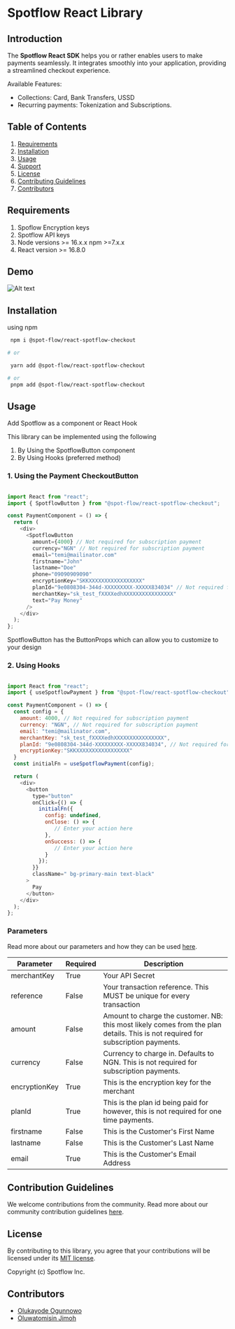 # Spotflow React Library

## Introduction

The **Spotflow React SDK** helps you or rather enables users to make payments seamlessly. It integrates smoothly into your application, providing a streamlined checkout experience.

Available Features:

- Collections: Card, Bank Transfers, USSD
- Recurring payments: Tokenization and Subscriptions.

## Table of Contents

1. [Requirements](#requirements)
2. [Installation](#installation)
3. [Usage](#usage)
4. [Support](#supports)
5. [License](#license)
6. [Contributing Guidelines](#contribting-guidelines)
7. [Contributors](#contributors)

## Requirements

1. Spoflow Encryption keys
2. Spotflow API keys
3. Node versions >= 16.x.x npm >=7.x.x
4. React version >= 16.8.0

## Demo

![Alt text](https://github.com/user-attachments/assets/4dbb0b2e-2142-4f04-994a-5c352de7d30e "a title")

## Installation

using npm

 ```bash
  npm i @spot-flow/react-spotflow-checkout

# or

  yarn add @spot-flow/react-spotflow-checkout

# or
  pnpm add @spot-flow/react-spotflow-checkout
   ```

## Usage

Add Spotflow as a component or React Hook

This library can be implemented using the following

1. By Using the SpotflowButton component
2. By Using Hooks (preferred method)

### 1. Using the Payment CheckoutButton

```javascript

import React from "react";
import { SpotflowButton } from "@spot-flow/react-spotflow-checkout";

const PaymentComponent = () => {
  return (
    <div>
      <SpotflowButton
        amount={4000} // Not required for subscription payment
        currency="NGN" // Not required for subscription payment
        email="temi@mailinator.com"
        firstname="John"
        lastname="Doe"
        phone="09090909090"
        encryptionKey="SKKXXXXXXXXXXXXXXXXX"
        planId="9e0808304-344d-XXXXXXXXX-XXXXX834034" // Not required for a one time payment
        merchantKey="sk_test_fXXXXedhXXXXXXXXXXXXXXXX"
        text="Pay Money"
      />
    </div>
  );
};

```

SpotflowButton has the ButtonProps which can allow you to customize to your design



### 2. Using Hooks

```javascript

import React from "react";
import { useSpotflowPayment } from "@spot-flow/react-spotflow-checkout";

const PaymentComponent = () => {
  const config = {
    amount: 4000, // Not required for subscription payment
    currency: "NGN", // Not required for subscription payment
    email: "temi@mailinator.com",
    merchantKey: "sk_test_fXXXXedhXXXXXXXXXXXXXXXX",
    planId: "9e0808304-344d-XXXXXXXXX-XXXXX834034", // Not required for a one time payment
    encryptionKey:"SKKXXXXXXXXXXXXXXXXX"
  }
  const initialFn = useSpotflowPayment(config);

  return (
    <div>
      <button
        type="button"
        onClick={() => {
          initialFn({
            config: undefined,
            onClose: () => {
               // Enter your action here
            },
            onSuccess: () => {
               // Enter your action here 
            }
          });
        }}
        className=" bg-primary-main text-black"
      >
        Pay
      </button>
    </div>
  );
};


```

### Parameters

Read more about our parameters and how they can be used [here](https://docs.spotflow.one/Developer%20Tools/inline-js).

| Parameter           | Required |Description     |
| ------------------- | ----------------- | ---------------------------------------------------------------------------------------------------------------------------------------------------------------------------------------------------------------------------------------------- |
| merchantKey         | True              | Your API Secret |
| reference           | False             | Your transaction reference. This MUST be unique for every transaction  |
| amount              | False              | Amount to charge the customer. NB: this most likely comes from the plan details. This is not required for subscription payments.   |
| currency            | False             | Currency to charge in. Defaults to NGN. This is not required for subscription payments.                 |
| encryptionKey       | True               | This is the encryption key for the merchant |
| planId   | True | This is the plan id being paid for however, this is not required for one time payments.  |
| firstname | False | This is the Customer's First Name |
| lastname | False | This is the Customer's Last Name |
| email | True | This is the Customer's Email Address |

## Contribution Guidelines

We welcome contributions from the community. Read more about our community contribution guidelines [here](/CONTRIBUTION.md).

## License

By contributing to this library, you agree that your contributions will be licensed under its [MIT license](/LICENSE).

Copyright (c) Spotflow Inc.

## Contributors

- [Olukayode Ogunnowo](http://github.com/dansagam)
- [Oluwatomisin Jimoh](https://github.com/ekiira)
